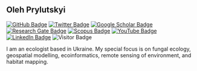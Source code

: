 ## Oleh Prylutskyi

[![GitHub Badge](https://img.shields.io/github/followers/olehprylutskyi?style=social)](https://github.com/olehprylutskyi?tab=followers)
[![Twitter Badge](https://img.shields.io/twitter/follow/olehp_rylutskyi?style=social)](https://twitter.com/oleh_prylutskyi)
[![Google Scholar Badge](https://img.shields.io/badge/Google-Scholar-lightgrey)](https://scholar.google.com/citations?user=R5Wi5DAAAAAJ&hl=en)
[![Research Gate Badge](https://img.shields.io/badge/My-ResearchGate-green)](https://www.researchgate.net/profile/Oleh-Prylutskyi)
[![Scopus Badge](https://img.shields.io/badge/Google-Scholar-yellow)](https://www.scopus.com/authid/detail.uri?authorId=57651834500)
[![YouTube Badge](https://img.shields.io/badge/My-YouTube-red)](https://www.youtube.com/@olehprylutskyi)
[![LinkedIn Badge](https://img.shields.io/badge/My-LinkedIn-blue)](https://www.linkedin.com/in/oleh-prylutskyi-81089814a/)
![Visitor Badge](https://visitor-badge.laobi.icu/badge?page_id=olehprylutskyi.olehprylutskyi)

I am an ecologist based in Ukraine. My special focus is on fungal ecology, geospatial modelling, ecoinformatics, remote sensing of environment, and habitat mapping.

<!--
**olehprylutskyi/olehprylutskyi** is a ✨ _special_ ✨ repository because its `README.md` (this file) appears on your GitHub profile.

Here are some ideas to get you started:

- 🔭 I’m currently working on ...
- 🌱 I’m currently learning ...
- 👯 I’m looking to collaborate on ...
- 🤔 I’m looking for help with ...
- 💬 Ask me about ...
- 📫 How to reach me: ...
- 😄 Pronouns: ...
- ⚡ Fun fact: ...
-->
